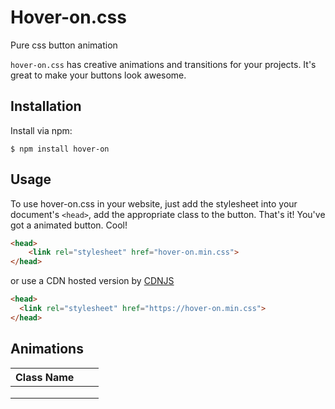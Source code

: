 # Hover-on.css
Pure css button animation

`hover-on.css` has creative animations and transitions for your projects. It's great to make your buttons look awesome.

## Installation
Install via npm:

`$ npm install hover-on`

## Usage
To use hover-on.css in your website, just add the stylesheet into your document's `<head>`, add the appropriate class to the button. That's it! You've got a animated button. Cool!

```html
<head>
    <link rel="stylesheet" href="hover-on.min.css">
</head>
```
or use a CDN hosted version by [CDNJS](htttps://knowankit.com)

```html
<head>
  <link rel="stylesheet" href="https://hover-on.min.css">
</head>
```

## Animations

| Class Name    |               |       |
| ------------- |:-------------:| -----:|
|               |               |       |
|               |               |       |
|               |               |       |